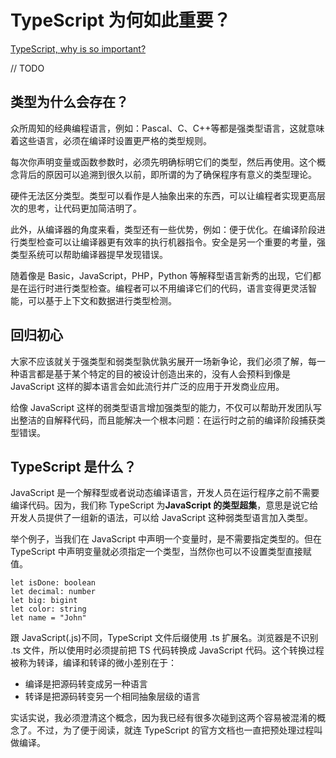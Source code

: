 <!--
 * @Author: chenfangxu
 * @Date: 2020-08-21 09:45:13
 * @Description: TypeScript 为何如此重要？（待翻译）
 * @LastEditors: chenfangxu
 * @LastEditTime: 2020-11-05 09:02:58
 * @FilePath: /front/article/translate/typescript-important.md
-->

# TypeScript 为何如此重要？

[TypeScript, why is so important?](https://www.warambil.com/typescript-why-is-so-important)

// TODO

## 类型为什么会存在？

众所周知的经典编程语言，例如：Pascal、C、C++等都是强类型语言，这就意味着这些语言，必须在编译时设置更严格的类型规则。

每次你声明变量或函数参数时，必须先明确标明它们的类型，然后再使用。这个概念背后的原因可以追溯到很久以前，即所谓的为了确保程序有意义的类型理论。

硬件无法区分类型。类型可以看作是人抽象出来的东西，可以让编程者实现更高层次的思考，让代码更加简洁明了。

此外，从编译器的角度来看，类型还有一些优势，例如：便于优化。在编译阶段进行类型检查可以让编译器更有效率的执行机器指令。安全是另一个重要的考量，强类型系统可以帮助编译器提早发现错误。

随着像是 Basic，JavaScript，PHP，Python 等解释型语言新秀的出现，它们都是在运行时进行类型检查。编程者可以不用编译它们的代码，语言变得更灵活智能，可以基于上下文和数据进行类型检测。

## 回归初心

大家不应该就关于强类型和弱类型孰优孰劣展开一场新争论，我们必须了解，每一种语言都是基于某个特定的目的被设计创造出来的，没有人会预料到像是 JavaScript 这样的脚本语言会如此流行并广泛的应用于开发商业应用。

给像 JavaScript 这样的弱类型语言增加强类型的能力，不仅可以帮助开发团队写出整洁的自解释代码，而且能解决一个根本问题：在运行时之前的编译阶段捕获类型错误。

## TypeScript 是什么？

JavaScript 是一个解释型或者说动态编译语言，开发人员在运行程序之前不需要编译代码。因为，我们称 TypeScript 为**JavaScript 的类型超集**，意思是说它给开发人员提供了一组新的语法，可以给 JavaScript 这种弱类型语言加入类型。

举个例子，当我们在 JavaScript 中声明一个变量时，是不需要指定类型的。但在 TypeScript 中声明变量就必须指定一个类型，当然你也可以不设置类型直接赋值。

```
let isDone: boolean
let decimal: number
let big: bigint
let color: string
let name = "John"
```

跟 JavaScript(.js)不同，TypeScript 文件后缀使用 .ts 扩展名。浏览器是不识别 .ts 文件，所以使用时必须提前把 TS 代码转换成 JavaScript 代码。这个转换过程被称为转译，编译和转译的微小差别在于：

- 编译是把源码转变成另一种语言
- 转译是把源码转变另一个相同抽象层级的语言

实话实说，我必须澄清这个概念，因为我已经有很多次碰到这两个容易被混淆的概念了。不过，为了便于阅读，就连 TypeScript 的官方文档也一直把预处理过程叫做编译。
